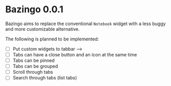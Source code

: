 # Bazingo 0.0.1

Bazingo aims to replace the conventional `Notebook` widget with a less buggy and more customizable alternative.

The following is planned to be implemented:
- [ ] Put custom widgets to tabbar -->
- [ ] Tabs can have a close button and an icon at the same time
- [ ] Tabs can be pinned
- [ ] Tabs can be grouped
- [ ] Scroll through tabs 
- [ ] Search through tabs (list tabs)